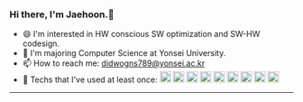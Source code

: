 ### Hi there, I'm Jaehoon.👋
- 😄 I'm interested in HW conscious SW optimization and SW-HW codesign.
- 🏫 I'm majoring Computer Science at Yonsei University.
- 📫 How to reach me: didwogns789@yonsei.ac.kr
- 🎈 Techs that I've used at least once: <img src="https://img.shields.io/badge/C++-Solutions-blue.svg?style=flat&logo=c%2B%2B" style="height:20px;"> <img src="https://img.shields.io/badge/Python-3776AB?style=for-the-badge&logo=Python&logoColor=white" style="height:20px;"> <img src="https://img.shields.io/badge/Javascript-F7DF1E?style=for-the-badge&logo=Javascript&logoColor=white" style="height:20px;"> <img src="https://img.shields.io/badge/node.js-339933?style=for-the-badge&logo=node.js&logoColor=white" style="height:20px;"> <img src="https://img.shields.io/badge/mongodb-47A248?style=for-the-badge&logo=mongodb&logoColor=white" style="height:20px;"> <img src="https://img.shields.io/badge/postgresql-4169E1?style=for-the-badge&logo=postgresql&logoColor=white" style="height:20px;"> <img src="https://img.shields.io/badge/git-F05032?style=for-the-badge&logo=git&logoColor=white" style="height:20px;"> <img src="https://img.shields.io/badge/github-181717?style=for-the-badge&logo=github&logoColor=white" style="height:20px;"> <img src="https://img.shields.io/badge/nestjs-E0234E?style=for-the-badge&logo=nestjs&logoColor=white" style="height:20px;"> 
---------

